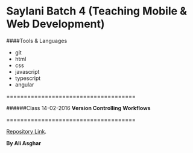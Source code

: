 # Saylani Batch 4 (Teaching Mobile & Web Development)

####Tools & Languages
* git
* html
* css
* javascript
* typescript
* angular

=====================================

######Class 14-02-2016
**Version Controlling Workflows**

=====================================

[Repository Link](https://github.com/srehanuddin/SaylaniBatch4).

**By Ali Asghar**

